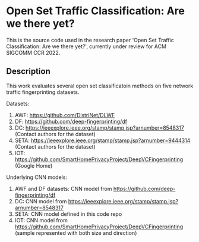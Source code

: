 # Open Set Traffic Classification: Are we there yet?

This is the source code used in the research paper 'Open Set Traffic Classification: Are we there yet?', currently under review for ACM SIGCOMM CCR 2022.

## Description

This work evaluates several open set classificatoin methods on five network traffic fingerprinting datasets.

Datasets:
1. AWF: https://github.com/DistriNet/DLWF
2. DF: https://github.com/deep-fingerprinting/df
3. DC: https://ieeexplore.ieee.org/stamp/stamp.jsp?arnumber=8548317 (Contact authors for the dataset)
4. SETA: https://ieeexplore.ieee.org/stamp/stamp.jsp?arnumber=9444314 (Contact authors for the dataset)
5. IOT: https://github.com/SmartHomePrivacyProject/DeepVCFingerprinting (Google Home)

Underlying CNN models:
1. AWF and DF datasets: CNN model from https://github.com/deep-fingerprinting/df
2. DC: CNN model from https://ieeexplore.ieee.org/stamp/stamp.jsp?arnumber=8548317
3. SETA: CNN model defined in this code repo
4. IOT: CNN model from https://github.com/SmartHomePrivacyProject/DeepVCFingerprinting (sample represented with both size and direction)
